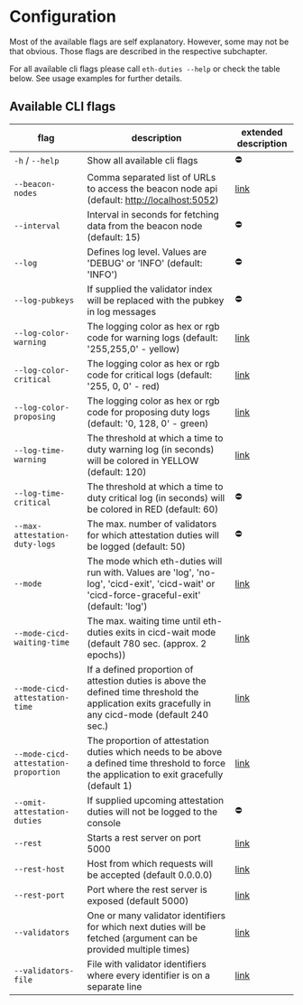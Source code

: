 # Configuration

Most of the available flags are self explanatory. However, some may not be that obvious. Those flags are described in the respective subchapter.

For all available cli flags please call `eth-duties --help` or check the table below. See usage examples for further details.

## Available CLI flags

| flag | description | extended description |
| --- | --- | --- |
| `-h` / `--help` | Show all available cli flags | :no_entry: |
| `--beacon-nodes` | Comma separated list of URLs to access the beacon node api (default: <http://localhost:5052>) | [link](./beacon-nodes.md) |
| `--interval` | Interval in seconds for fetching data from the beacon node (default: 15) | :no_entry: |
| `--log` | Defines log level. Values are 'DEBUG' or 'INFO' (default: 'INFO') | :no_entry: |
| `--log-pubkeys` | If supplied the validator index will be replaced with the pubkey in log messages | :no_entry: |
| `--log-color-warning` | The logging color as hex or rgb code for warning logs (default: '255,255,0' - yellow) | [link](./log-colors.md) |
| `--log-color-critical` | The logging color as hex or rgb code for critical logs (default: '255, 0, 0' - red) | [link](./log-colors.md) |
| `--log-color-proposing` | The logging color as hex or rgb code for proposing duty logs (default: '0, 128, 0' - green) | [link](./log-colors.md) |
| `--log-time-warning` | The threshold at which a time to duty warning log (in seconds) will be colored in YELLOW (default: 120) | [link](./log-time.md) |
| `--log-time-critical` | The threshold at which a time to duty critical log (in seconds) will be colored in RED (default: 60) | :no_entry: |
| `--max-attestation-duty-logs` | The max. number of validators for which attestation duties will be logged (default: 50) | :no_entry: |
| `--mode` | The mode which eth-duties will run with. Values are 'log', 'no-log', 'cicd-exit', 'cicd-wait' or 'cicd-force-graceful-exit' (default: 'log') | [link](./mode.md) |
| `--mode-cicd-waiting-time` | The max. waiting time until eth-duties exits in cicd-wait mode (default 780 sec. (approx. 2 epochs)) | [link](./mode.md/#cicd-wait) |
| `--mode-cicd-attestation-time` | If a defined proportion of attestion duties is above the defined time threshold the application exits gracefully in any cicd-mode (default 240 sec.) | [link](./mode.md/#mode-cicd-attestation-time-and-mode-cicd-attestation-proportion) |
| `--mode-cicd-attestation-proportion` | The proportion of attestation duties which needs to be above a defined time threshold to force the application to exit gracefully (default 1) | [link](./mode.md/#mode-cicd-attestation-time-and-mode-cicd-attestation-proportion) |
| `--omit-attestation-duties` | If supplied upcoming attestation duties will not be logged to the console | :no_entry: |
| `--rest` | Starts a rest server on port 5000 | [link](./restful-api.md) |
| `--rest-host` | Host from which requests will be accepted (default 0.0.0.0) | [link](./restful-api.md) |
| `--rest-port` | Port where the rest server is exposed (default 5000) | [link](./restful-api.md) |
| `--validators` | One or many validator identifiers for which next duties will be fetched (argument can be provided multiple times) | [link](./validator-identifiers.md) |
| `--validators-file` | File with validator identifiers where every identifier is on a separate line | [link](./validator-identifiers.md/#validators-file) |
